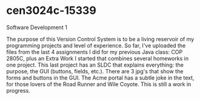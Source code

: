 # cen3024c-15339
Software Development 1

The purpose of this Version Control System is to be a living reservoir of my programming projects and level of experience.
So far, I've uploaded the files from the last 4 assignments I did for my previous Java class: COP 2805C, plus an Extra Work I started that combines several homeworks in one project.
This last project has an SLDC that explains everything: the purpose, the GUI (buttons, fields, etc.). There are 3 jpg's that show the forms and buttons in the GUI. The Acme portal has a subtle joke in the text, for those lovers of the Road Runner and Wile Coyote.
This is still a work in progress.

